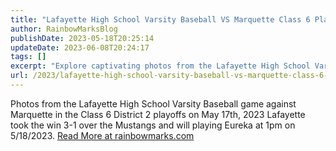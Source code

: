 ```yaml
---
title: "Lafayette High School Varsity Baseball VS Marquette Class 6 Playoffs"
author: RainbowMarksBlog
publishDate: 2023-05-18T20:25:14
updateDate: 2023-06-08T20:24:17
tags: []
excerpt: "Explore captivating photos from the Lafayette High School Varsity Baseball game. Lafayette triumphed 3-1 against Marquette in the playoffs. More on rainbowmarks.com."
url: /2023/lafayette-high-school-varsity-baseball-vs-marquette-class-6-playoffs  # Use the generated URL with year
---
```

Photos from the Lafayette High School Varsity Baseball game against Marquette in the Class 6 District 2 playoffs on May 17th, 2023   Lafayette took the win 3-1 over the Mustangs and will playing Eureka at 1pm on 5/18/2023.  <a href="https://rainbowmarks.com/Events/2022/05/May17thSection6">Read More at rainbowmarks.com</a>


